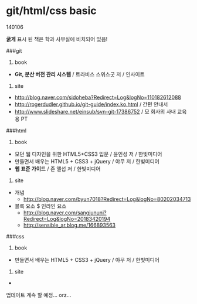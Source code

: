 git/html/css basic
=======
140106

**굵게** 표시 된 책은 학과 사무실에 비치되어 있음!

###git
1. book
 - **Git, 분산 버전 관리 시스템** / 트라비스 스위스굿 저 / 인사이트 
1. site
 - http://blog.naver.com/sidoheba?Redirect=Log&logNo=110182612088
 - http://rogerdudler.github.io/git-guide/index.ko.html / 간편 안내서
 - http://www.slideshare.net/einsub/svn-git-17386752 / 모 회사의 사내 교육용 PT

###html
1. book
 - 모던 웹 디자인을 위한 HTML5+CSS3 입문 / 윤인성 저 / 한빛미디어
 - 만들면서 배우는 HTML5 + CSS3 + jQuery / 야무 저 / 한빛미디어
 - **웹 표준 가이드** / 존 앨섭 저 / 한빛미디어
1. site
 - 개념
   - http://blog.naver.com/byun7018?Redirect=Log&logNo=80202034713
 - 블록 요소 $ 인라인 요소
   - http://blog.naver.com/sangjununi?Redirect=Log&logNo=20183420194
    - http://sensible_ar.blog.me/166893563

###css
1. book
 - 만들면서 배우는 HTML5 + CSS3 + jQuery / 야무 저 / 한빛미디어
1. site
 - 
 

업데이트 계속 할 예정... orz...
